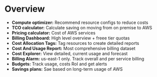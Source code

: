 # Overview

- **Compute optimizer:** Recommend resource configs to reduce costs
- **TCO calculator:** Calculate saving on moving from on premise to AWS
- **Pricing calculator:** Cost of AWS services
- **Billing Dashboard:** High level overview + freee tier quotas
- **Cost Allocation Tags:** Tag resources to create detailed reports
- **Cost And Usage Report:** Most comprehensive billing dataset
- **Cost Explorer:** View detailed, current usage and forecast
- **Billing Alarm:** us-east-1 only. Track overall and per service billing
- **Budgets:** Track usage, costs RoI and get alerts
- **Savings plans:** Sae based on long-term usage of AWS